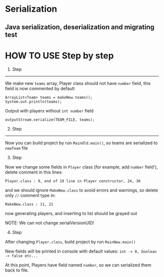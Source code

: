 Serialization
=============

Java serialization, deserialization and migrating test
------------------------------------------------------

HOW TO USE Step by step
=======================

1. Step
-------

  We make new ```teams``` array,
  Player class should not have ```number``` field,
  this field is now commented by default
  

  ```
  ArrayList<Team> teams = makeNew.teams();
  System.out.println(teams);
  ```
  
  Output with players without ```int number``` field

  ```
  outputStream.serialize(TEAM_FILE, teams);
  ```
  
2. Step
-------
  
  Now you can build project by run ```MainOld.main()```, so teams are serialized to ```newTeam``` file

3. Step
  
  Now we change some fields in ```Player``` class (for example, add ```number``` field'),
  delete comment in this lines:

  ```Player.class : 9, end of 19 line in Player constructor, 24, 36```
  
  and we should ignore ```MakeNew.class``` to avoid errors and warnings,
  so delete only ```//``` comment type in:

  ```MakeNew.class : 11, 21```

  now generating players, and inserting to list should be grayed out

  NOTE: We can not change serialVersionUID!

4. Step

  After changing ```Player.class```, build project by run ```MainNew.main()```
  
  New fields will be printed in console with default values:
  ```int -> 0, boolean -> false etc...```
  
  At this point, Players have field named ```number```,
  so we can serialized them back to file.
